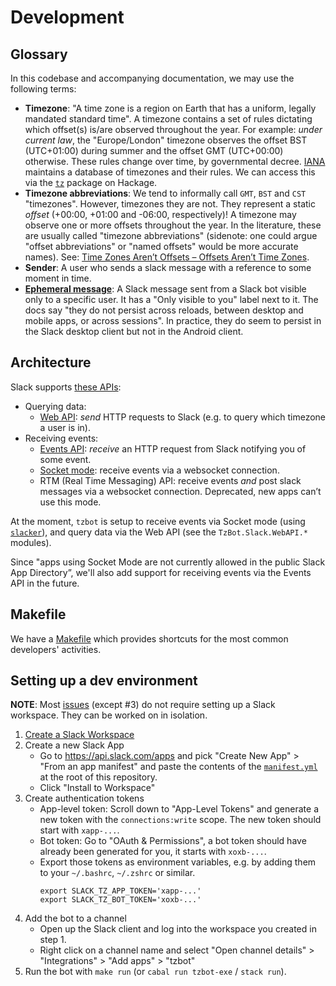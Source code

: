 <!--
-- SPDX-FileCopyrightText: 2022 Serokell <https://serokell.io/>
--
-- SPDX-License-Identifier: MPL-2.0
-->

# Development

## Glossary

In this codebase and accompanying documentation, we may use the following terms:

* **Timezone**:
  "A time zone is a region on Earth that has a uniform, legally mandated standard time".
  A timezone contains a set of rules dictating which offset(s) is/are observed throughout the year.
  For example: *under current law*, the "Europe/London" timezone observes the offset BST (UTC+01:00) during
  summer and the offset GMT (UTC+00:00) otherwise.
  These rules change over time, by governmental decree.
  [IANA](http://www.iana.org/time-zones) maintains a database of timezones and their rules.
  We can access this via the [`tz`][tzlabel] package on Hackage.
* **Timezone abbreviations**:
  We tend to informally call `GMT`, `BST` and `CST` "timezones".
  However, timezones they are not.
  They represent a static *offset* (+00:00, +01:00 and -06:00, respectively)!
  A timezone may observe one or more offsets throughout the year.
  In the literature, these are usually called "timezone abbreviations"
  (sidenote: one could argue "offset abbreviations" or "named offsets" would be more accurate names).
  See: [Time Zones Aren’t Offsets – Offsets Aren’t Time Zones][time-zones-offsets].
* **Sender**:
  A user who sends a slack message with a reference to some moment in time.
* **[Ephemeral message](https://api.slack.com/messaging/managing#ephemeral)**:
  A Slack message sent from a Slack bot visible only to a specific user.
  It has a "Only visible to you" label next to it.
  The docs say "they do not persist across reloads, between desktop and mobile apps, or across sessions".
  In practice, they do seem to persist in the Slack desktop client but not in the Android client.

## Architecture

Slack supports [these APIs](https://api.slack.com/apis/connections):

* Querying data:
    * [Web API](https://api.slack.com/web):
      *send* HTTP requests to Slack (e.g. to query which timezone a user is in).
* Receiving events:
    * [Events API](https://api.slack.com/apis/connections/events-api):
      *receive* an HTTP request from Slack notifying you of some event.
    * [Socket mode](https://api.slack.com/apis/connections/socket):
      receive events via a websocket connection.
    * RTM (Real Time Messaging) API:
      receive events *and* post slack messages via a websocket connection.
      Deprecated, new apps can’t use this mode.

At the moment, `tzbot` is setup to receive events via Socket mode (using [`slacker`](https://github.com/velveteer/slacker)),
and query data via the Web API (see the `TzBot.Slack.WebAPI.*` modules).

Since "apps using Socket Mode are not currently allowed in the public Slack App Directory”,
we'll also add support for receiving events via the Events API in the future.

## Makefile

We have a [Makefile](/Makefile) which provides shortcuts for the most
common developers' activities.

## Setting up a dev environment

**NOTE**: Most [issues](https://github.com/serokell/tzbot/issues) (except #3)
do not require setting up a Slack workspace. They can be worked on in isolation.

1. [Create a Slack Workspace](https://slack.com/get-started#/createnew)
1. Create a new Slack App
    * Go to <https://api.slack.com/apps> and pick "Create New App" > "From an app manifest"
      and paste the contents of the [`manifest.yml`](../manifest.yml) at the root of this repository.
    * Click "Install to Workspace"
1. Create authentication tokens
    * App-level token: Scroll down to "App-Level Tokens" and generate a new token
      with the `connections:write` scope. The new token should start with `xapp-...`.
    * Bot token: Go to "OAuth & Permissions", a bot token should have
      already been generated for you, it starts with `xoxb-...`.
    * Export those tokens as environment variables, e.g. by adding
      them to your `~/.bashrc`, `~/.zshrc` or similar.
      ```
      export SLACK_TZ_APP_TOKEN='xapp-...'
      export SLACK_TZ_BOT_TOKEN='xoxb-...'
      ```
1. Add the bot to a channel
    * Open up the Slack client and log into the workspace you created in step 1.
    * Right click on a channel name and select
      "Open channel details" > "Integrations" > "Add apps" > "tzbot"
1. Run the bot with `make run` (or `cabal run tzbot-exe` / `stack run`).

 [time-zones-offsets]: https://spin.atomicobject.com/2016/07/06/time-zones-offsets
 [tzlabel]: https://hackage.haskell.org/package/tz-0.1.3.6/docs/Data-Time-Zones-All.html#t:TZLabel
